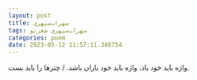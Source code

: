 ```yaml
---
layout: post
title: سهراب‌سپهری
tags: سهراب‌سپهری شعر‌نو
categories: poem
date: 2023-05-12 11:57:11.386754
---
```


واژه باید خود باد، واژه باید خود باران باشد. / چترها را باید بست.
